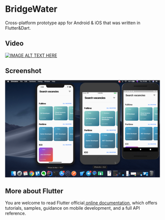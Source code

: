# BridgeWater

Cross-platform prototype app for Android & iOS that was written in Flutter&Dart.

## Video

[![IMAGE ALT TEXT HERE](https://img.youtube.com/vi/lWcybBr_LNc/0.jpg)](https://www.youtube.com/watch?v=lWcybBr_LNc)

## Screenshot

![Screenshot](preview_image.png)

## More about Flutter

You are welcome to read Flutter official[ online documentation](https://flutter.dev/docs), which offers tutorials,
samples, guidance on mobile development, and a full API reference.
